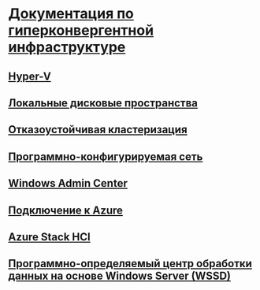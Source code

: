 # [Документация по гиперконвергентной инфраструктуре](index.yml)
## [Hyper-V](../virtualization/hyper-v/index.md)
## [Локальные дисковые пространства](../storage/storage-spaces/storage-spaces-direct-overview.md)
## [Отказоустойчивая кластеризация](../failover-clustering/failover-clustering-overview.md)
## [Программно-конфигурируемая сеть](https://docs.microsoft.com/windows-server/networking/sdn/)
## [Windows Admin Center](../manage/windows-admin-center/overview.md)
## [Подключение к Azure](../azure-hybrid-services/index.md)
## [Azure Stack HCI](https://docs.microsoft.com/azure-stack/operator/azure-stack-hci-overview)
## [Программно-определяемый центр обработки данных на основе Windows Server (WSSD)](https://www.microsoft.com/en-us/cloud-platform/software-defined-datacenter)
